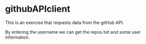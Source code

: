 # githubAPIclient

This is an exercise that requests data from the gitHub API.

By entering the username we can get the repos list and some user information.
